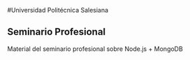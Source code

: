#Universidad Politécnica Salesiana
## Seminario Profesional
Material del seminario profesional sobre Node.js + MongoDB
